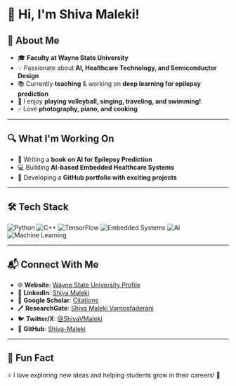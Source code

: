 # 👋 Hi, I'm Shiva Maleki! 

## 🚀 About Me
- 🎓 **Faculty at Wayne State University**  
- 💡 Passionate about **AI, Healthcare Technology, and Semiconductor Design**  
- 📚 Currently **teaching** & working on **deep learning for epilepsy prediction**  
- 🏐 I enjoy **playing volleyball, singing, traveling, and swimming!**  
- 🎶 Love **photography, piano, and cooking**  

---

## 🔍 What I'm Working On
- 📖 Writing a **book on AI for Epilepsy Prediction**  
- 💻 Building **AI-based Embedded Healthcare Systems**  
- 📝 Developing a **GitHub portfolio with exciting projects**  

---

## 🛠 Tech Stack
![Python](https://img.shields.io/badge/Python-3776AB?style=for-the-badge&logo=python&logoColor=white)
![C++](https://img.shields.io/badge/C++-00599C?style=for-the-badge&logo=c%2B%2B&logoColor=white)
![TensorFlow](https://img.shields.io/badge/TensorFlow-FF6F00?style=for-the-badge&logo=tensorflow&logoColor=white)
![Embedded Systems](https://img.shields.io/badge/Embedded%20Systems-007ACC?style=for-the-badge)
![AI](https://img.shields.io/badge/Artificial%20Intelligence-4B8BBE?style=for-the-badge)
![Machine Learning](https://img.shields.io/badge/Machine%20Learning-F9A03C?style=for-the-badge)

---

## 📬 Connect With Me
- 🌐 **Website**: [Wayne State University Profile](https://engineering.wayne.edu/profile/gy4030)  
- 🔗 **LinkedIn**: [Shiva Maleki](https://www.linkedin.com/in/shiva-m-13535069)  
- 📖 **Google Scholar**: [Citations](https://scholar.google.com/citations?user=skl7eewAAAAJ&hl=en&oi=ao)  
- 🖊️ **ResearchGate**: [Shiva Maleki Varnosfaderani](https://www.researchgate.net/profile/Shiva-Maleki-Varnosfaderani)  
- 🐦 **Twitter/X**: [@ShivaVMaleki](https://twitter.com/ShivaVMaleki)  
- 🔗 **GitHub**: [Shiva-Maleki](https://github.com/Shiva-Maleki)  

---

## 📌 Fun Fact  
⭐ I love exploring new ideas and helping students grow in their careers! 🚀 
